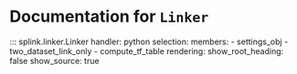 
# Documentation for `Linker`
 
::: splink.linker.Linker
    handler: python
    selection:
      members:
        - settings_obj
        - two_dataset_link_only
        - compute_tf_table
    rendering:
      show_root_heading: false
      show_source: true
